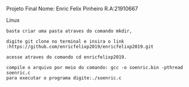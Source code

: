 Projeto Final
    Nome: Enric Felix Pinheiro R.A:21910667

Linux

    basta criar uma pasta atraves do comando mkdir,

    digite git clone no terminal e insira o link :https://github.com/enricfelixp2019/enricfelixp2019.git

    acesse atraves do comando cd enricfelixp2019.

    compile o arquivo por meio do comando: gcc -o soenric.bin -pthread soenric.c
    para executar o programa digite:./soenric.c
